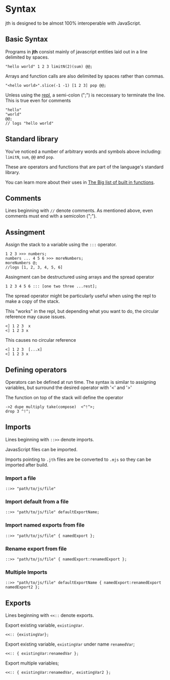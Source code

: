 # Syntax

jth is designed to be almost 100% interoperable with JavaScript.

## Basic Syntax

Programs in **jth** consist mainly of
javascript entities laid out in a line
delimited by spaces.

```
"hello world" 1 2 3 limitN(2)(sum) @@;
```

Arrays and function calls are also
delimited by spaces rather than commas.

```
"<hello world>".slice(-1 -1) [1 2 3] pop @@;
```

Unless using the [repl](),
a semi-colon (";") is neccessary
to terminate the line.
This is true even for comments

```
"hello"
"world"
@@;
// logs "hello world"
```

## Standard library

You've noticed a number of
arbitrary words and symbols
above including: `limitN`, `sum`, `@@` and `pop`.

These are operators and functions
that are part of the language's
standard library.

You can learn more about their uses in
[The Big list of built in functions](big-list-of-built-in-functions.md).

## Comments

Lines beginning with `//` denote comments.
As mentioned above, even comments must end with a semicolon (";").

## Assingment

Assign the stack to a variable using the `:::` operator.

```
1 2 3 >>> numbers;
numbers ... 4 5 6 >>> moreNumbers;
moreNumbers @;
//logs [1, 2, 3, 4, 5, 6]
```

Assingment can be destructured using arrays and the spread operator

```
1 2 3 4 5 6 ::: [one two three ...rest];
```

The spread operator might be particularly useful when using the repl
to make a copy of the stack.

This "works" in the repl,
but depending what you want to do,
the circular reference may cause issues.

```
<] 1 2 3  x
<] 1 2 3 x
```

This causes no circular reference

```
<] 1 2 3  [...x]
<] 1 2 3 x
```

## Defining operators

Operators can be defined at run time.
The syntax is similar to assigning variables,
but surround the desired operator with '<' and '>'

The function on top of the stack will define the operator

```
->2 dupe multiply take(compose)  <^!^>;
drop 3 ^!^;
```

## Imports

Lines beginning with `::>>` denote imports.

JavasScript files can be imported.

Imports pointing to `.jth` files are be converted to `.mjs`
so they can be imported after build.

### Import a file

```
::>> "path/to/js/file"
```

### Import default from a file

```
::>> "path/to/js/file" defaultExportName;
```

### Import named exports from file

```
::>> "path/to/js/file" { namedExport };
```

### Rename export from file

```
::>> "path/to/js/file" { namedExport:renamedExport };
```

### Multiple Imports

```
::>> "path/to/js/file" defaultExportName { namedExport:renamedExport namedExport2 };
```

## Exports

Lines beginning with `<<::` denote exports.

Export existing variable, `existingVar`.

`<<:: {existingVar};`

Export existing variable, `existingVar` under name `renamedVar`;

`<<:: { existingVar:renamedVar };`

Export multiple variables;

`<<:: { existingVar:renamedVar, existingVar2 };`

